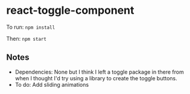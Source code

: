 # react-toggle-component

To run: `npm install`

Then: `npm start`

## Notes
* Dependencies: None but I think I left a toggle package in there from when I thought I'd try using a library to create the toggle buttons.
* To do: Add sliding animations
